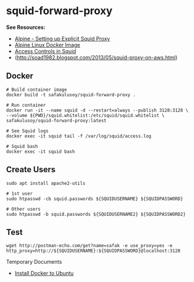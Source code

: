 # squid-forward-proxy

**See Resources:**
* [Alpine - Setting up Explicit Squid Proxy](https://wiki.alpinelinux.org/wiki/Setting_up_Explicit_Squid_Proxy)
* [Alpine Linux Docker Image](https://hub.docker.com/_/alpine)
* [Access Controls in Squid](https://wiki.squid-cache.org/SquidFaq/SquidAcl)
* (http://soad1982.blogspot.com/2013/05/squid-proxy-on-aws.html)


## Docker

```
# Build container image
docker build -t safakulusoy/squid-forward-proxy .

# Run container
docker run -it --name squid -d --restart=always --publish 3128:3128 \
--volume ${PWD}/squid.whitelist:/etc/squid/squid.whitelist \
safakulusoy/squid-forward-proxy:latest

# See Squid logs
docker exec -it squid tail -f /var/log/squid/access.log

# Squid bash
docker exec -it squid bash
```


## Create Users
```
sudo apt install apache2-utils

# 1st user
sudo htpasswd -cb squid.passwords ${SQUIDUSERNAME} ${SQUIDPASSWORD}

# Other users
sudo htpasswd -b squid.passwords ${SQUIDUSERNAME2} ${SQUIDPASSWORD2}  
```


## Test
```
wget http://postman-echo.com/get?name=safak -e use_proxy=yes -e http_proxy=http://${SQUIDUSERNAME}:${SQUIDPASSWORD}@localhost:3128
```

Temporary Documents
* [Install Docker to Ubuntu](https://www.digitalocean.com/community/tutorials/how-to-install-and-use-docker-on-ubuntu-18-04)
